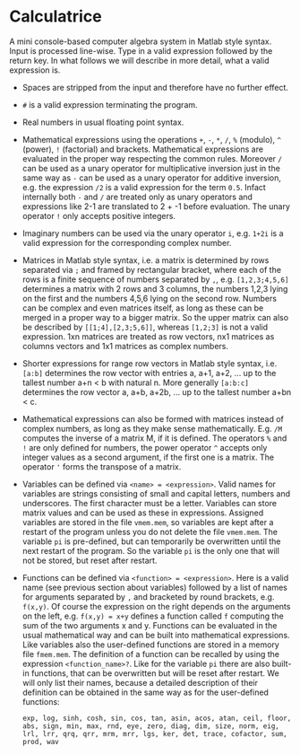 # Calculatrice

A mini console-based computer algebra system in Matlab style syntax. Input is processed line-wise. Type in a valid expression followed by the return key. In what follows we will describe in more detail, what a valid expression is. 

- Spaces are stripped from the input and therefore have no further effect.

- `#` is a valid expression terminating the program.

- Real numbers in usual floating point syntax.

- Mathematical expressions using the operations `+`, `-`, `*`, `/`, `%` (modulo), `^` (power), `!` (factorial) and brackets. Mathematical expressions are evaluated in the proper way respecting the common rules. Moreover `/` can be used as a unary operator for multiplicative inversion just in the same way as `-` can be used as a unary operator for additive inversion, e.g. the expression `/2` is a valid expression for the term `0.5`. Infact internally both `-` and `/` are treated only as unary operators and expressions like 2-1 are translated to 2 + -1 before evaluation. The unary operator `!` only accepts positive integers.

- Imaginary numbers can be used via the unary operator `i`, e.g. `1+2i` is a valid expression for the corresponding complex number.

- Matrices in Matlab style syntax, i.e. a matrix is determined by rows separated via `;` and framed by rectangular bracket, where each of the rows is a finite sequence of numbers separated by `,`, e.g. `[1,2,3;4,5,6]` determines a matrix with 2 rows and 3 columns, the numbers 1,2,3 lying on the first and the numbers 4,5,6 lying on the second row. Numbers can be complex and even matrices itself, as long as these can be merged in a proper way to a bigger matrix. So the upper matrix can also be described by `[[1;4],[2,3;5,6]]`, whereas `[1,2;3]` is not a valid expression. 1xn matrices are treated as row vectors, nx1 matrices as columns vectors and 1x1 matrices as complex numbers.

- Shorter expressions for range row vectors in Matlab style syntax, i.e. `[a:b]` determines the row vector with entries a, a+1, a+2, ... up to the tallest number a+n < b with natural n. More generally `[a:b:c]` determines the row vector a, a+b, a+2b, ... up to the tallest number a+bn < c.

- Mathematical expressions can also be formed with matrices instead of complex numbers, as long as they make sense mathematically. E.g. `/M` computes the inverse of a matrix M, if it is defined. The operators `%` and `!` are only defined for numbers, the power operator `^` accepts only integer values as a second argument, if the first one is a matrix. The operator `'` forms the transpose of a matrix.

- Variables can be defined via `<name> = <expression>`. Valid names for variables are strings consisting of small and capital letters, numbers and underscores. The first character must be a letter. Variables can store matrix values and can be used as these in expressions. Assigned variables are stored in the file `vmem.mem`, so variables are kept after a restart of the program unless you do not delete the file `vmem.mem`. The variable `pi` is pre-defined, but can temporarily be overwritten until the next restart of the program. So the variable `pi` is the only one that will not be stored, but reset after restart. 

- Functions can be defined via `<function> = <expression>`. Here <function> is a valid name (see previous section about variables) followed by a list of names for arguments separated by `,` and bracketed by round brackets, e.g. `f(x,y)`. Of course the expression on the right depends on the arguments on the left, e.g. `f(x,y) = x+y` defines a function called `f` computing the sum of the two arguments x and y. Functions can be evaluated in the usual mathematical way and can be built into mathematical expressions. Like variables also the user-defined functions are stored in a memory file `fmem.mem`. The definition of a function can be recalled by using the expression `<function_name>?`. Like for the variable `pi` there are also built-in functions, that can be overwritten but will be reset after restart. We will only list their names, because a detailed description of their definition can be obtained in the same way as for the user-defined functions:

    `exp, log, sinh, cosh, sin, cos, tan, asin, acos, atan, ceil, floor, abs, sign, min, max, rnd, eye, zero, diag, dim, size, norm, eig, lrl, lrr, qrq, qrr, mrm, mrr, lgs, ker, det, trace, cofactor, sum, prod, wav`

